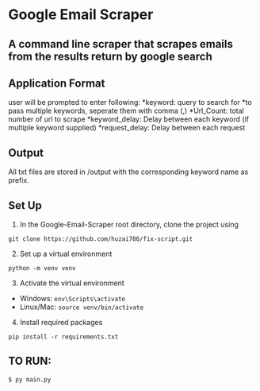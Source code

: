 # Google Email Scraper
A command line scraper that scrapes emails from the results return by google search
---

## Application Format
user will be prompted to enter following:
 *keyword: query to search for
  *to pass multiple keywords, seperate them with comma (,)
 *Url_Count: total number of url to scrape
 *keyword_delay: Delay between each keyword (if multiple keyword supplied)
 *request_delay: Delay between each request


## Output
All txt files are stored in /output with the corresponding keyword name as prefix.


## Set Up
1. In the Google-Email-Scraper root directory, clone the project using 
```
git clone https://github.com/huzai786/fix-script.git
```

2. Set up a virtual environment
```
python -m venv venv
```

3. Activate the virtual environment
- Windows: `env\Scripts\activate`
- Linux/Mac: `source venv/bin/activate`

4. Install required packages
```
pip install -r requirements.txt
```

## TO RUN:
```
$ py main.py 
